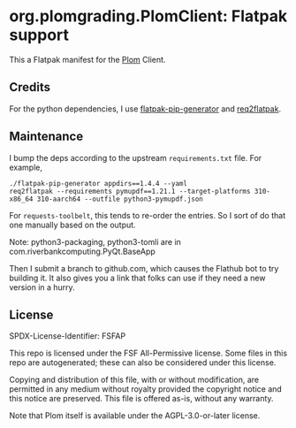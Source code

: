 # org.plomgrading.PlomClient: Flatpak support

This a Flatpak manifest for the [Plom](https://plomgrading.org) Client.


## Credits

For the python dependencies, I use [flatpak-pip-generator] and [req2flatpak].

[flatpak-pip-generator]: https://github.com/flatpak/flatpak-builder-tools/blob/master/pip/flatpak-pip-generator
[req2flatpak]: https://johannesjh.github.io/req2flatpak/main/index.html


## Maintenance

I bump the deps according to the upstream `requirements.txt` file.
For example,
```
./flatpak-pip-generator appdirs==1.4.4 --yaml
req2flatpak --requirements pymupdf==1.21.1 --target-platforms 310-x86_64 310-aarch64 --outfile python3-pymupdf.json
```
For `requests-toolbelt`, this tends to re-order the entries.  So
I sort of do that one manually based on the output.

Note: python3-packaging, python3-tomli are in com.riverbankcomputing.PyQt.BaseApp

Then I submit a branch to github.com, which causes the Flathub bot to try
building it.  It also gives you a link that folks can use if they need a
new version in a hurry.


## License

SPDX-License-Identifier: FSFAP

This repo is licensed under the FSF All-Permissive license.
Some files in this repo are autogenerated; these can also be considered under this license.

Copying and distribution of this file, with or without modification,
are permitted in any medium without royalty provided the copyright
notice and this notice are preserved.  This file is offered as-is,
without any warranty.

Note that Plom itself is available under the AGPL-3.0-or-later license.
